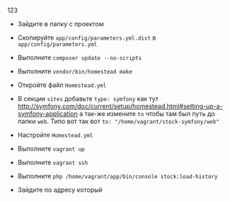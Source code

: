 123

- Зайдите в папку с проектом
- Скопируйте `app/config/parameters.yml.dist` в `app/config/parameters.yml` 
- Выполните `composer update --no-scripts`
- Выполните `vendor/bin/homestead make`
- Откройте файл `Homestead.yml`
- В секции `sites` добавьте `type: symfony` как тут http://symfony.com/doc/current/setup/homestead.html#setting-up-a-symfony-application а так-же измените `to` чтобы там был путь до папки `web`. Типо вот так вот `to: "/home/vagrant/stock-symfony/web"`

- Настройте `Homestead.yml`
- Выполните `vagrant up`
- Выполните `vagrant ssh`
- Выполните `php /home/vagrant/app/bin/console stock:load-history`
- Зайдите по адресу который
